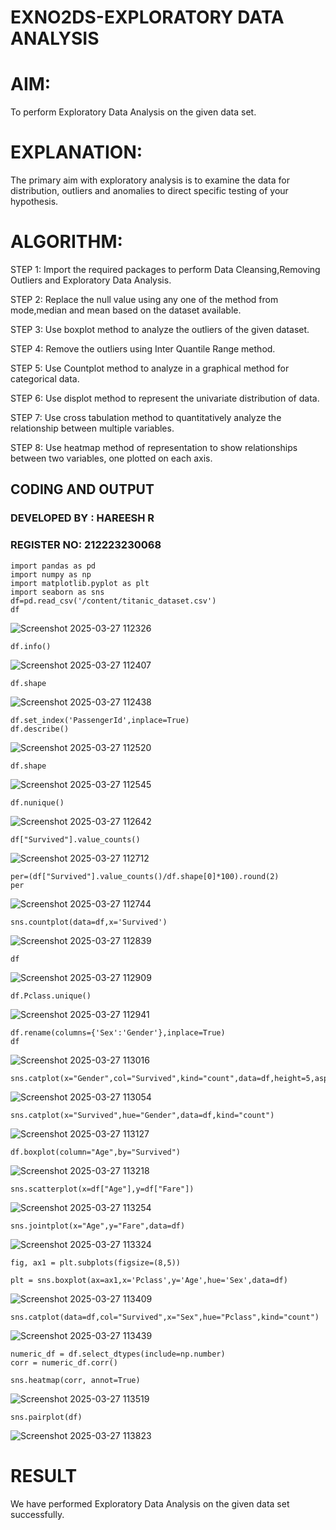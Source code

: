 # EXNO2DS-EXPLORATORY DATA ANALYSIS
# AIM:
To perform Exploratory Data Analysis on the given data set.
      
# EXPLANATION:
  The primary aim with exploratory analysis is to examine the data for distribution, outliers and anomalies to direct specific testing of your hypothesis.
  
# ALGORITHM:
STEP 1: Import the required packages to perform Data Cleansing,Removing Outliers and Exploratory Data Analysis.

STEP 2: Replace the null value using any one of the method from mode,median and mean based on the dataset available.

STEP 3: Use boxplot method to analyze the outliers of the given dataset.

STEP 4: Remove the outliers using Inter Quantile Range method.

STEP 5: Use Countplot method to analyze in a graphical method for categorical data.

STEP 6: Use displot method to represent the univariate distribution of data.

STEP 7: Use cross tabulation method to quantitatively analyze the relationship between multiple variables.

STEP 8: Use heatmap method of representation to show relationships between two variables, one plotted on each axis.

## CODING AND OUTPUT
### DEVELOPED BY : HAREESH R
### REGISTER NO:   212223230068
```
import pandas as pd
import numpy as np
import matplotlib.pyplot as plt
import seaborn as sns
df=pd.read_csv('/content/titanic_dataset.csv')
df
```
![Screenshot 2025-03-27 112326](https://github.com/user-attachments/assets/5629d780-9048-4f4f-91af-86cba00face2)
```
df.info()
```
![Screenshot 2025-03-27 112407](https://github.com/user-attachments/assets/b3a1fea1-94e4-4099-8328-1f004139827e)
```
df.shape
```
![Screenshot 2025-03-27 112438](https://github.com/user-attachments/assets/b64784e3-fc88-4537-9b86-beae0cd748fd)
```
df.set_index('PassengerId',inplace=True)
df.describe()
```
![Screenshot 2025-03-27 112520](https://github.com/user-attachments/assets/cb0c8552-6a65-4054-a687-0fbf1b9b4af3)

```
df.shape

```
![Screenshot 2025-03-27 112545](https://github.com/user-attachments/assets/b8a4a18c-82ee-4b34-8204-60b3455a1309)
```
df.nunique()
```
![Screenshot 2025-03-27 112642](https://github.com/user-attachments/assets/62d66904-40b7-4266-8bd5-3937cd251b4e)

```
df["Survived"].value_counts()
```
![Screenshot 2025-03-27 112712](https://github.com/user-attachments/assets/f350099b-6dea-451b-bf0d-5117414a54ef)

```
per=(df["Survived"].value_counts()/df.shape[0]*100).round(2)
per
```
![Screenshot 2025-03-27 112744](https://github.com/user-attachments/assets/b86e3e1d-60b5-4199-8970-5b54ceb79c9a)
```
sns.countplot(data=df,x='Survived')
```
![Screenshot 2025-03-27 112839](https://github.com/user-attachments/assets/74b69eca-0f4b-4faf-8bfd-89c196bbed3e)
```
df
```
![Screenshot 2025-03-27 112909](https://github.com/user-attachments/assets/b848876c-6e08-42c7-b4ee-a8528af81c18)

```
df.Pclass.unique()
```
![Screenshot 2025-03-27 112941](https://github.com/user-attachments/assets/0282fa6c-b0e8-487e-970a-77e0235e0c82)

```
df.rename(columns={'Sex':'Gender'},inplace=True)
df

```
![Screenshot 2025-03-27 113016](https://github.com/user-attachments/assets/c3ff1f18-d7ae-4081-afdb-db1bf018460a)
```
sns.catplot(x="Gender",col="Survived",kind="count",data=df,height=5,aspect=.7)
```
![Screenshot 2025-03-27 113054](https://github.com/user-attachments/assets/2d01fefe-184d-43f4-a156-5a9538fe90cf)
```
sns.catplot(x="Survived",hue="Gender",data=df,kind="count")
```
![Screenshot 2025-03-27 113127](https://github.com/user-attachments/assets/9ac5183c-a379-4b18-93b3-2e32fcf8a971)
```
df.boxplot(column="Age",by="Survived")

```
![Screenshot 2025-03-27 113218](https://github.com/user-attachments/assets/5624471b-1772-478e-83bd-0319fca0d07e)

```
sns.scatterplot(x=df["Age"],y=df["Fare"])
```
![Screenshot 2025-03-27 113254](https://github.com/user-attachments/assets/02c87179-b0fe-4cca-a39f-5db1c25b0d81)
```
sns.jointplot(x="Age",y="Fare",data=df)
```
![Screenshot 2025-03-27 113324](https://github.com/user-attachments/assets/e5bb99fd-1b5f-48a7-be80-b4c82b385ebd)
```
fig, ax1 = plt.subplots(figsize=(8,5))

plt = sns.boxplot(ax=ax1,x='Pclass',y='Age',hue='Sex',data=df)
```
![Screenshot 2025-03-27 113409](https://github.com/user-attachments/assets/3d5321e7-1828-498e-b207-b7f1c3505990)
```
sns.catplot(data=df,col="Survived",x="Sex",hue="Pclass",kind="count")
```
![Screenshot 2025-03-27 113439](https://github.com/user-attachments/assets/8254fe57-05a6-4972-97d7-01a6d60fba00)
```
numeric_df = df.select_dtypes(include=np.number)
corr = numeric_df.corr()

sns.heatmap(corr, annot=True)
```
![Screenshot 2025-03-27 113519](https://github.com/user-attachments/assets/3c0e751c-43fc-48f6-867f-0ec5569c61a6)
```
sns.pairplot(df)
```
![Screenshot 2025-03-27 113823](https://github.com/user-attachments/assets/b78023c1-8647-4e83-ba2a-0ce2e5e895f9)
# RESULT
We have performed Exploratory Data Analysis on the given data set successfully.
